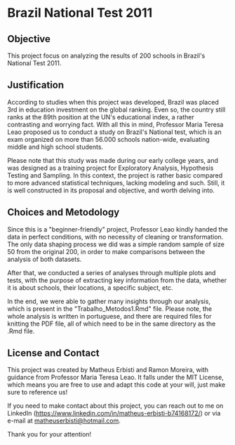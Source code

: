 # Brazil National Test 2011

## Objective

This project focus on analyzing the results of 200 schools in Brazil's National Test 2011.


## Justification

According to studies when this project was developed, Brazil was placed 3rd in education investment on the global ranking. Even so, the country still ranks at the 89th position at the UN's educational index, a rather contrasting and worrying fact. With all this in mind, Professor Maria Teresa Leao proposed us to conduct a study on Brazil's National test, which is an exam organized on more than 56.000 schools nation-wide, evaluating middle and high school students.

Please note that this study was made during our early college years, and was designed as a training project for Exploratory Analysis, Hypothesis Testing and Sampling. In this context, the project is rather basic compared to more advanced statistical techniques, lacking modeling and such. Still, it is well constructed in its proposal and objective, and worth delving into.


## Choices and Metodology

Since this is a "beginner-friendly" project, Professor Leao kindly handed the data in perfect conditions, with no necessity of cleaning or transformation. The only data shaping process we did was a simple random sample of size 50 from the original 200, in order to make comparisons between the analysis of both datasets. 

After that, we conducted a series of analyses through multiple plots and tests, with the purpose of extracting key information from the data, whether it is about schools, their locations, a specific subject, etc.

In the end, we were able to gather many insights through our analysis, which is present in the "Trabalho\_Metodos1.Rmd" file. Please note, the whole analysis is written in portuguese, and there are required files for knitting the PDF file, all of which need to be in the same directory as the .Rmd file.

## License and Contact

This project was created by Matheus Erbisti and Ramon Moreira, with guidance from Professor Maria Teresa Leao. It falls under the MIT License, which means you are free to use and adapt this code at your will, just make sure to reference us!

If you need to make contact about this project, you can reach out to me on LinkedIn (https://www.linkedin.com/in/matheus-erbisti-b74168172/) or via e-mail at matheuserbisti@hotmail.com.


Thank you for your attention!
